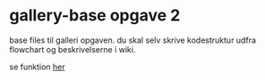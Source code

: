 # gallery-base opgave 2
base files til galleri opgaven. du skal selv skrive kodestruktur udfra flowchart og beskrivelserne i wiki.

se funktion [her]( https://bo-nicolaisen.github.io/animal-gallery/)
